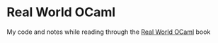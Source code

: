 # Real World OCaml
My code and notes while reading through the [Real World OCaml](https://dev.realworldocaml.org) book
